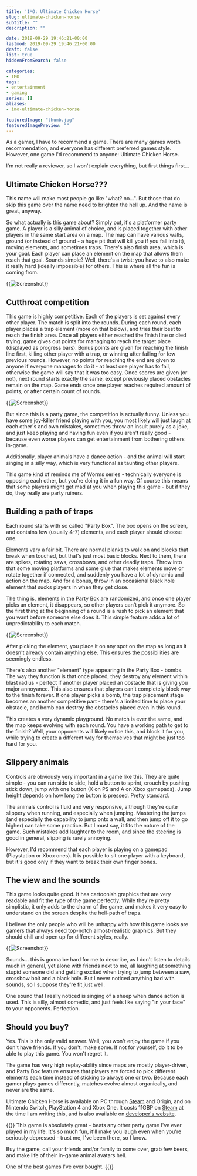 ```yaml
---
title: 'IMO: Ultimate Chicken Horse'
slug: ultimate-chicken-horse
subtitle: ""
description: ""

date: 2019-09-29 19:46:21+00:00
lastmod: 2019-09-29 19:46:21+00:00
draft: false
list: true
hiddenFromSearch: false

categories:
- IMO
tags:
- entertainment
- gaming
series: []
aliases: 
- imo-ultimate-chicken-horse

featuredImage: "thumb.jpg"
featuredImagePreview: ""
---
```


As a gamer, I have to recommend a game. There are many games worth recommendation, and everyone has different preferred games style. However, one game I'd recommend to anyone: Ultimate Chicken Horse.

I'm not really a reviewer, so I won't explain everything, but first things first...

<!--more-->

## Ultimate Chicken Horse???

This name will make most people go like "what? no...". But those that do skip this game over the name need to brighten the hell up. And the name is great, anyway.

So what actually is this game about? Simply put, it's a platformer party game. A player is a silly animal of choice, and is placed together with other players in the same start area on a map. The map can have various walls, ground (or instead of ground - a huge pit that will kill you if you fall into it), moving elements, and sometimes traps. There's also finish area, which is your goal. Each player can place an element on the map that allows them reach that goal. Sounds simple? Well, there's a twist: you have to also make it really hard (ideally impossible) for others. This is where all the fun is coming from.

{{<image src="screenshot1.png" alt="Screenshot" title="Ultimate Chicken Horse" caption="Image source: [Clever Endeavour Games](https://www.cleverendeavourgames.com/ultimate-chicken-horse)">}}
										
		

## Cutthroat competition

This game is highly competitive. Each of the players is set against every other player. The match is split into the rounds. During each round, each player places a trap element (more on that below), and tries their best to reach the finish area. Once all players either reached the finish line or died trying, game gives out points for managing to reach the target place (displayed as progress bars). Bonus points are given for reaching the finish line first, killing other player with a trap, or winning after failing for few previous rounds. However, no points for reaching the end are given to anyone if everyone manages to do it - at least one player has to fail, otherwise the game will say that it was too easy. Once scores are given (or not), next round starts exactly the same, except previously placed obstacles remain on the map. Game ends once one player reaches required amount of points, or after certain count of rounds.
	
{{<image src="screenshot2.jpg" alt="Screenshot" title="Ultimate Chicken Horse" caption="Image source: [Giant Bomb](https://www.giantbomb.com/shows/quick-look-ultimate-chicken-horse/2970-12694)">}}
							
But since this is a party game, the competition is actually funny. Unless you have some joy-killer friend playing with you, you most likely will just laugh at each other's and own mistakes, sometimes throw an insult purely as a joke, and just keep playing and having fun even if you aren't really good - because even worse players can get entertainment from bothering others in-game.

Additionally, player animals have a dance action - and the animal will start singing in a silly way, which is very functional as taunting other players.

This game kind of reminds me of Worms series - technically everyone is opposing each other, but you're doing it in a fun way. Of course this means that some players might get mad at you when playing this game - but if they do, they really are party ruiners.

## Building a path of traps

Each round starts with so called "Party Box". The box opens on the screen, and contains few (usually 4-7) elements, and each player should choose one.

Elements vary a fair bit. There are normal planks to walk on and blocks that break when touched, but that's just most basic blocks. Next to them, there are spikes, rotating saws, crossbows, and other deadly traps. Throw into that some moving platforms and some glue that makes elements move or rotate together if connected, and suddenly you have a lot of dynamic and action on the map. And for a bonus, throw in an occasional black hole element that sucks players in when they get close.

The thing is, elements in the Party Box are randomized, and once one player picks an element, it disappears, so other players can't pick it anymore. So the first thing at the beginning of a round is a rush to pick an element that you want before someone else does it. This simple feature adds a lot of unpredictability to each match.

{{<image src="screenshot3.jpg" alt="Screenshot" title="Ultimate Chicken Horse" caption="Image source: [Plant Powered Gamers](https://plantpoweredgamers.com/2018/07/04/are-you-the-ultimate-chicken-horse-maybe/)">}}

After picking the element, you place it on any spot on the map as long as it doesn't already contain anything else. This ensures the possibilities are seemingly endless.

There's also another "element" type appearing in the Party Box - bombs. The way they function is that once placed, they destroy any element within blast radius - perfect if another player placed an obstacle that is giving you major annoyance. This also ensures that players can't completely block way to the finish forever. If one player picks a bomb, the trap placement stage becomes an another competitive part - there's a limited time to place your obstacle, and bomb can destroy the obstacles placed even in this round.

This creates a very dynamic playground. No match is ever the same, and the map keeps evolving with each round. You have a working path to get to the finish? Well, your opponents will likely notice this, and block it for you, while trying to create a different way for themselves that might be just too hard for you.

## Slippery animals

Controls are obviously very important in a game like this. They are quite simple - you can run side to side, hold a button to sprint, crouch by pushing stick down, jump with one button (X on PS and A on Xbox gamepads). Jump height depends on how long the button is pressed. Pretty standard.

The animals control is fluid and very responsive, although they're quite slippery when running, and especially when jumping. Mastering the jumps (and especially the capability to jump onto a wall, and then jump off it to go higher) can take some practice. But I must say, it fits the nature of the game. Such mistakes add laughter to the room, and since the steering is good in general, slipping is rarely annoying.

However, I'd recommend that each player is playing on a gamepad (Playstation or Xbox ones). It is possible to sit one player with a keyboard, but it's good only if they want to break their own finger bones.

## The view and the sounds

This game looks quite good. It has cartoonish graphics that are very readable and fit the type of the game perfectly. While they're pretty simplistic, it only adds to the charm of the game, and makes it very easy to understand on the screen despite the hell-path of traps.

I believe the only people who will be unhappy with how this game looks are gamers that always need top-notch almost-realistic graphics. But they should chill and open up for different styles, really.

{{<image src="screenshot4.png" alt="Screenshot" title="Ultimate Chicken Horse" caption="Image source: [Clever Endeavour Games](https://www.cleverendeavourgames.com/ultimate-chicken-horse)">}}

Sounds... this is gonna be hard for me to describe, as I don't listen to details much in general, yet alone with friends next to me, all laughing at something stupid someone did and getting excited when trying to jump between a saw, crossbow bolt and a black hole. But I never noticed anything bad with sounds, so I suppose they're fit just well.

One sound that I really noticed is singing of a sheep when dance action is used. This is silly, almost comedic, and just feels like saying "in your face" to your opponents. Perfection.

## Should you buy?

Yes. This is the only valid answer. Well, you won't enjoy the game if you don't have friends. If you don't, make some. If not for yourself, do it to be able to play this game. You won't regret it.

The game has very high replay-ability since maps are mostly player-driven, and Party Box feature ensures that players are forced to pick different elements each time instead of sticking to always one or two. Because each gamer plays games differently, matches evolve almost organically, and never are the same.

Ultimate Chicken Horse is available on PC through [Steam](https://store.steampowered.com/app/386940/Ultimate_Chicken_Horse/) and Origin, and on Nintendo Switch, PlayStation 4 and Xbox One. It costs 11GBP on [Steam](https://store.steampowered.com/app/386940/Ultimate_Chicken_Horse/) at the time I am writing this, and is also available on [developer's website](https://www.cleverendeavourgames.com/ultimate-chicken-horse).

{{<testimonial title="My opinion?">}}
This game is absolutely great - beats any other party game I've ever played in my life. It's so much fun, it'll make you laugh even when you're seriously depressed - trust me, I've been there, so I know.

Buy the game, call your friends and/or family to come over, grab few beers, and make life of their in-game animal avatars hell.

One of the best games I've ever bought.
{{</testimonial>}}